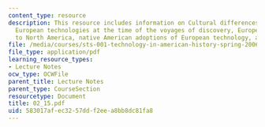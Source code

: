 ```yaml
---
content_type: resource
description: This resource includes information on Cultural differences/cultural exchanges,
  European technologies at the time of the voyages of discovery, European adaptations
  to North America, native American adoptions of European technology, and Yankee traits.
file: /media/courses/sts-001-technology-in-american-history-spring-2006/583017afec3257ddf2eea8bb8dc81fa8_02_15.pdf
file_type: application/pdf
learning_resource_types:
- Lecture Notes
ocw_type: OCWFile
parent_title: Lecture Notes
parent_type: CourseSection
resourcetype: Document
title: 02_15.pdf
uid: 583017af-ec32-57dd-f2ee-a8bb8dc81fa8
---
```

